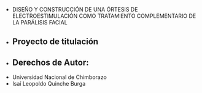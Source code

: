 + DISEÑO Y CONSTRUCCIÓN DE UNA ÓRTESIS DE ELECTROESTIMULACIÓN COMO TRATAMIENTO COMPLEMENTARIO DE LA PARÁLISIS FACIAL
+ ##  Proyecto de titulación
+ ##  Derechos de Autor: 
+   Universidad Nacional de Chimborazo
+   Isaí Leopoldo Quinche Burga

